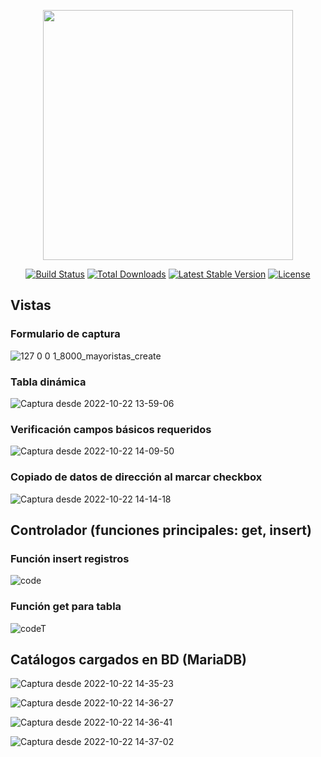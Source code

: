 <p align="center"><a href="https://laravel.com" target="_blank"><img src="https://raw.githubusercontent.com/laravel/art/master/logo-lockup/5%20SVG/2%20CMYK/1%20Full%20Color/laravel-logolockup-cmyk-red.svg" width="400"></a></p>

<p align="center">
<a href="https://travis-ci.org/laravel/framework"><img src="https://travis-ci.org/laravel/framework.svg" alt="Build Status"></a>
<a href="https://packagist.org/packages/laravel/framework"><img src="https://img.shields.io/packagist/dt/laravel/framework" alt="Total Downloads"></a>
<a href="https://packagist.org/packages/laravel/framework"><img src="https://img.shields.io/packagist/v/laravel/framework" alt="Latest Stable Version"></a>
<a href="https://packagist.org/packages/laravel/framework"><img src="https://img.shields.io/packagist/l/laravel/framework" alt="License"></a>
</p>

## Vistas

### Formulario de captura

![127 0 0 1_8000_mayoristas_create](https://user-images.githubusercontent.com/51140256/197358992-fe31eaeb-be29-4aa2-9bcd-f59527a5282b.png)

### Tabla dinámica

![Captura desde 2022-10-22 13-59-06](https://user-images.githubusercontent.com/51140256/197359013-dd51832d-2e71-4f1c-91c6-53d145904d77.png)

### Verificación campos básicos requeridos

![Captura desde 2022-10-22 14-09-50](https://user-images.githubusercontent.com/51140256/197359022-a3a699f3-4699-4a7a-a209-92e76439f1ef.png)

### Copiado de datos de dirección al marcar checkbox

![Captura desde 2022-10-22 14-14-18](https://user-images.githubusercontent.com/51140256/197359030-4f99b7f8-34de-46af-bf35-8c99ba64d213.png)


## Controlador (funciones principales: get, insert)

### Función insert registros

![code](https://user-images.githubusercontent.com/51140256/197359186-aefaeacd-07db-4018-a216-815202dc6b79.png)

### Función get para tabla

![codeT](https://user-images.githubusercontent.com/51140256/197359190-05ea9d44-4eab-4cee-9df1-4208aef9c673.png)

## Catálogos cargados en BD (MariaDB)


![Captura desde 2022-10-22 14-35-23](https://user-images.githubusercontent.com/51140256/197359326-389b9b7d-f6eb-4f73-88ee-37a9420ee7c5.png)

![Captura desde 2022-10-22 14-36-27](https://user-images.githubusercontent.com/51140256/197359330-84b2bd03-66d1-494e-a3a4-75147cac8bbf.png)

![Captura desde 2022-10-22 14-36-41](https://user-images.githubusercontent.com/51140256/197359332-10b6ad52-90d9-42c3-b470-868205bc913a.png)

![Captura desde 2022-10-22 14-37-02](https://user-images.githubusercontent.com/51140256/197359339-658d8f4e-700f-4bac-8019-a11e432c5dc8.png)
